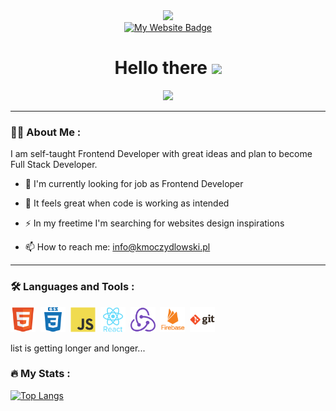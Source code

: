 <div id="header" align="center">
  <img src="https://media3.giphy.com/media/i4MAH84pqe2m2aVojc/giphy.gif" width="150"/>
  <div id="badges">
<!--     
    <a href="your-linkedin-URL">
      <img src="https://img.shields.io/badge/LinkedIn-blue?style=for-the-badge&logo=linkedin&logoColor=white" alt="LinkedIn Badge"/>
    </a>
     -->
    <a href="https://kmoczydlowski.pl">
      <img src="https://img.shields.io/badge/-My%20Website-orange?style=for-the-badge" alt="My Website Badge"/>
    </a>
<!--     
    <a href="your-linkedin-URL">
      <img src="https://img.shields.io/badge/Twitter-blue?style=for-the-badge&logo=twitter&logoColor=white" alt="Twitter Badge"/>
    </a>
     -->
  </div>
  <h1>
    Hello there
    <img src="https://media.giphy.com/media/hvRJCLFzcasrR4ia7z/giphy.gif" width="30px"/>
  </h1>
</div>

<div align="center">
  <img src="https://media0.giphy.com/media/ZVik7pBtu9dNS/giphy.gif"/>
</div>

---

### :man_technologist: About Me :

I am self-taught Frontend Developer with great ideas and plan to become Full Stack Developer.

- :telescope: I'm currently looking for job as Frontend Developer 

- :cowboy_hat_face: It feels great when code is working as intended

- :zap: In my freetime I'm searching for websites design inspirations

- :mailbox: How to reach me: info@kmoczydlowski.pl

---

### :hammer_and_wrench: Languages and Tools :

<div>
  <img src="https://github.com/devicons/devicon/blob/master/icons/html5/html5-original.svg" title="HTML5" alt="HTML" width="40" height="40"/>&nbsp;
  <img src="https://github.com/devicons/devicon/blob/master/icons/css3/css3-plain-wordmark.svg"  title="CSS3" alt="CSS" width="40" height="40"/>&nbsp;
  <img src="https://github.com/devicons/devicon/blob/master/icons/javascript/javascript-original.svg" title="JavaScript" alt="JavaScript" width="40" height="40"/>&nbsp;
  <img src="https://github.com/devicons/devicon/blob/master/icons/react/react-original-wordmark.svg" title="React" alt="React" width="40" height="40"/>&nbsp;
  <img src="https://github.com/devicons/devicon/blob/master/icons/redux/redux-original.svg" title="Redux" alt="Redux " width="40" height="40"/>&nbsp;
  <img src="https://github.com/devicons/devicon/blob/master/icons/firebase/firebase-plain-wordmark.svg" title="Firebase" alt="Firebase" width="40" height="40"/>&nbsp;
  <img src="https://github.com/devicons/devicon/blob/master/icons/git/git-original-wordmark.svg" title="Git" **alt="Git" width="40" height="40"/>
</div>

list is getting longer and longer...

### :fire: My Stats :

[![Top Langs](https://github-readme-stats.vercel.app/api/top-langs/?username=KamilMoczydlowski&layout=compact&theme=vision-friendly-dark)](https://github.com/KamilMoczydlowski/github-readme-stats)

<!---
KamilMoczydlowski/KamilMoczydlowski is a ✨ special ✨ repository because its `README.md` (this file) appears on your GitHub profile.
You can click the Preview link to take a look at your changes.
--->
